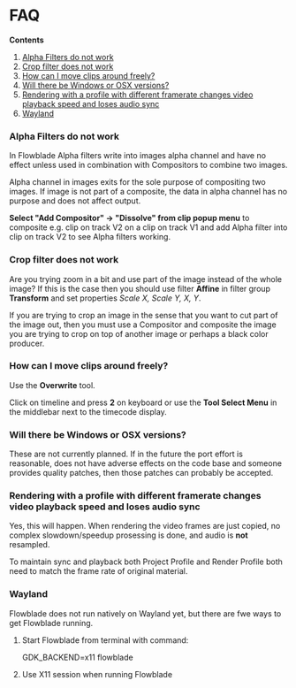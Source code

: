 # FAQ

**Contents**

  1. [Alpha Filters do not work](./FAQ.md#alpha-filters-do-not-work)
  2. [Crop filter does not work](./FAQ.md#crop-filter-does-not-work)
  3. [How can I move clips around freely?](./FAQ.md#how-can-i-move-clips-around-freely)
  4. [Will there be Windows or OSX versions?](./FAQ.md#will-there-be-windows-or-osx-versions)
  5. [Rendering with a profile with different framerate changes video playback speed and loses audio sync](./FAQ.md#rendering-with-a-profile-with-different-framerate-changes-video-playback-speed-and-loses-audio-sync)
  2. [Wayland](./FAQ.md#wayland)
  
### Alpha Filters do not work

In Flowblade Alpha filters write into images alpha channel and have no effect unless used in combination with Compositors to combine two images.

Alpha channel in images exits for the sole purpose of compositing two images. If image is not part of a composite, the data in alpha channel has no purpose and does not affect output.

**Select "Add Compositor" -> "Dissolve" from clip popup menu** to composite e.g. clip on track V2 on a clip on track V1 and add Alpha filter into clip on track V2 to see Alpha filters working.

### Crop filter does not work

Are you trying zoom in a bit and use part of the image instead of the whole image?
If this is the case then you should use filter **Affine** in filter group **Transform** and set properties *Scale X, Scale Y, X, Y*.

If you are trying to crop an image in the sense that you want to cut part of the image out, then you must use a Compositor and composite the image you are trying to crop on top of another image or perhaps a black color producer.


### How can I move clips around freely?

Use the **Overwrite** tool.

Click on timeline and press **2** on keyboard or use the **Tool Select Menu** in the middlebar next to the timecode display.

### Will there be Windows or OSX versions?

These are not currently planned. If in the future the port effort is reasonable, does not have adverse effects on the code base and someone provides quality patches, then those patches can probably be accepted.


### Rendering with a profile with different framerate changes video playback speed and loses audio sync

Yes, this will happen. When rendering the video frames are just copied, no complex slowdown/speedup prosessing is done, and audio is **not** resampled.

To maintain sync and playback both Project Profile and Render Profile both need to match the frame rate of original material.  

### Wayland ###

Flowblade does not run natively on Wayland yet, but there are fwe ways to get Flowblade running.

1. Start Flowblade from terminal with command:

    GDK_BACKEND=x11 flowblade


2. Use X11 session when running Flowblade
